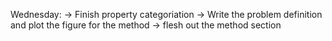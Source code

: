 Wednesday:
-> Finish property categoriation
-> Write the problem definition and plot the figure for the method
-> flesh out the method section
